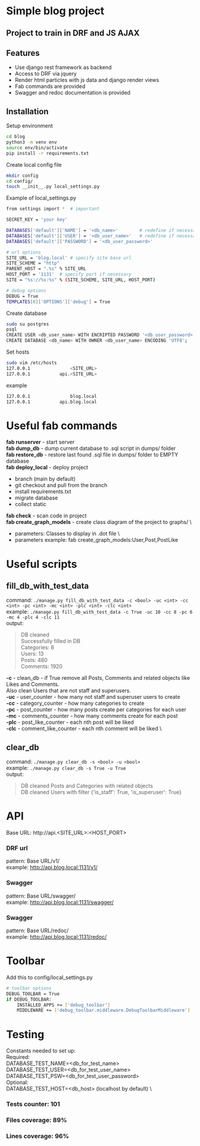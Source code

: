 # Simple blog project
## Project to train in DRF and JS AJAX

## Features

- Use django rest framework as backend
- Access to DRF via jquery
- Render html particles with js data and django render views
- Fab commands are provided
- Swagger and redoc documentation is provided

## Installation
Setup environment
```sh
cd blog
python3 -m venv env
source env/bin/activate
pip install -r requirements.txt
```
Create local config file
```sh
mkdir config
cd config/
touch __init__.py local_settings.py
```
Example of local_settings.py
```sh
from settings import *  # important

SECRET_KEY = 'your key'

DATABASES['default']['NAME'] = '<db_name>'        # redefine if necessary
DATABASES['default']['USER'] = '<db_user_name>'   # redefine if necessary
DATABASES['default']['PASSWORD'] = '<db_user_password>'

# url options
SITE_URL = 'blog.local' # specify site base url
SITE_SCHEME = "http"
PARENT_HOST = ".%s" % SITE_URL
HOST_PORT = '1131'  # specify port if necessary 
SITE = "%s://%s:%s" % (SITE_SCHEME, SITE_URL, HOST_PORT)

# debug options
DEBUG = True
TEMPLATES[0]['OPTIONS']['debug'] = True
```
Create database
```sh
sudo su postgres
psql
CREATE USER <db_user_name> WITH ENCRIPTED PASSWORD '<db_user_password>' superuser;
CREATE DATABASE <db_name> WITH OWNER <db_user_name> ENCODING 'UTF8';
```
Set hosts
```sh
sudo vim /etc/hosts
127.0.0.1               <SITE_URL>
127.0.0.1           api.<SITE_URL>
```
example
```sh
127.0.0.1               blog.local
127.0.0.1           api.blog.local
```

# Useful fab commands
**fab runserver** - start server \
**fab dump_db** - dump current database to .sql script in dumps/ folder \
**fab restore_db** - restore last found .sql file in dumps/ folder to EMPTY database \
**fab deploy_local** - deploy project
- branch (main by default)
- git checkout and pull from the branch
- install requirements.txt
- migrate database
- collect static

**fab check** - scan code in project \
**fab create_graph_models** - create class diagram of the project to graphs/ \
- parameters: Classes to display in .dot file \
- parameters example: fab create_graph_models:User,Post,PostLike

# Useful scripts
## fill_db_with_test_data

command: `./manage.py fill_db_with_test_data -c <bool> -uc <int> -cc <int> -pc <int> -mc <int> -plc <int> -clc <int>` \
example: `./manage.py fill_db_with_test_data -c True -uc 10 -cc 8 -pc 6 -mc 4 -plc 4 -clc 11` \
output:
> DB cleaned \
> Successfully filled in DB  \
> Categories: 8 \
> Users: 13 \
> Posts: 480 \
> Comments: 1920

**-c** - clean_db - if True remove all Posts, Comments and related objects like Likes and Comments. \
Also clean Users that are not staff and superusers. \
**-uc** - user_counter - how many not staff and superuser users to create \
**-cc** - category_counter - how many categories to create \
**-pc** - post_counter - how many posts create per categories for each user \
**-mc** - comments_counter - how many comments create for each post \
**-plc** - post_like_counter - each nth post will be liked \
**-clc** - comment_like_counter - each nth comment will be liked \

## clear_db

command: `./manage.py clear_db -s <bool> -u <bool>` \
example: `./manage.py clear_db -s True -u True` \
output:
> DB cleaned Posts and Categories with related objects \
> DB cleaned Users with filter {'is_staff': True, 'is_superuser': True}

# API
Base URL: http://api.<SITE_URL>:<HOST_PORT>
### DRF url
pattern: Base URL/v1/ \
example: http://api.blog.local:1131/v1/
### Swagger
pattern: Base URL/swagger/ \
example: http://api.blog.local:1131/swagger/
### Swagger
pattern: Base URL/redoc/ \
example: http://api.blog.local:1131/redoc/

# Toolbar
Add this to config/local_settings.py
```sh
# toolbar options
DEBUG_TOOLBAR = True
if DEBUG_TOOLBAR:
    INSTALLED_APPS += ['debug_toolbar']
    MIDDLEWARE += ['debug_toolbar.middleware.DebugToolbarMiddleware']
```

# Testing
Constants needed to set up: \
Required: \
DATABASE_TEST_NAME=<db_for_test_name> \
DATABASE_TEST_USER=<db_for_test_user_name> \
DATABASE_TEST_PSW=<db_for_test_user_password> \
Optional: \
DATABASE_TEST_HOST=<db_host> (localhost by default) \

### Tests counter: **101**
### Files coverage: **89%**
### Lines coverage: **96%**
